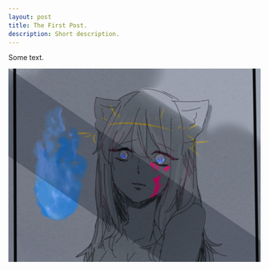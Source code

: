 ```yaml
---
layout: post
title: The First Post.
description: Short description.
---
```


Some text.

<div><img src="/games/streetlamp.png"></div>